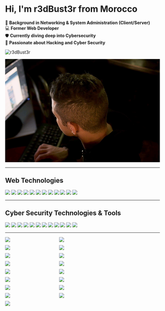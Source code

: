 # Hi, I'm **r3dBust3r** from Morocco

🔌 **Background in Networking & System Administration (Client/Server)**  
💻 **Former Web Developer**  
🛡️ **Currently diving deep into Cybersecurity**  
🚀 **Passionate about Hacking and Cyber Security**

<img src="https://tryhackme-badges.s3.amazonaws.com/r3dBust3r.png" alt="r3dBust3r" />


![Animated Banner](./animated-image.webp)

---

## Web Technologies

<p>
  <img src="https://img.shields.io/badge/HTML5-E34F26?logo=html5&logoColor=fff&style=for-the-badge" />
  <img src="https://img.shields.io/badge/CSS3-1572B6?logo=css3&logoColor=fff&style=for-the-badge" />
  <img src="https://img.shields.io/badge/Sass-CC6699?logo=sass&logoColor=fff&style=for-the-badge" />
  <img src="https://img.shields.io/badge/Tailwind_CSS-38BDF8?logo=tailwind-css&logoColor=fff&style=for-the-badge" />
  <img src="https://img.shields.io/badge/Bootstrap-7952B3?logo=bootstrap&logoColor=fff&style=for-the-badge" />
  <img src="https://img.shields.io/badge/JavaScript-F7DF1E?logo=javascript&logoColor=000&style=for-the-badge" />
  <img src="https://img.shields.io/badge/jQuery-0769AD?logo=jquery&logoColor=fff&style=for-the-badge" />
  <img src="https://img.shields.io/badge/PHP-777BB4?logo=php&logoColor=fff&style=for-the-badge" />
  <img src="https://img.shields.io/badge/Laravel-FF2D20?logo=laravel&logoColor=fff&style=for-the-badge" />
  <img src="https://img.shields.io/badge/MySQL-4479A1?logo=mysql&logoColor=fff&style=for-the-badge" />
  <img src="https://img.shields.io/badge/Python-3776AB?logo=python&logoColor=fff&style=for-the-badge" />
  <img src="https://img.shields.io/badge/Bash-4EAA25?logo=gnubash&logoColor=fff&style=for-the-badge" />
</p>

---

## Cyber Security Technologies & Tools

<p>
  <img src="https://img.shields.io/badge/Nmap-4682B4?logo=gnometerminal&logoColor=fff&style=for-the-badge" />
  <img src="https://img.shields.io/badge/Masscan-7B1FA2?logo=gnometerminal&logoColor=fff&style=for-the-badge" />
  <img src="https://img.shields.io/badge/Sublist3r-009688?logo=gnometerminal&logoColor=fff&style=for-the-badge" />
  <img src="https://img.shields.io/badge/theHarvester-607D8B?logo=gnometerminal&logoColor=fff&style=for-the-badge" />
  <img src="https://img.shields.io/badge/Shodan-F44336?logo=gnometerminal&logoColor=fff&style=for-the-badge" />
  <img src="https://img.shields.io/badge/Nikto-FF9800?logo=gnometerminal&logoColor=fff&style=for-the-badge" />
  <img src="https://img.shields.io/badge/Gobuster-8BC34A?logo=gnometerminal&logoColor=fff&style=for-the-badge" />
  <img src="https://img.shields.io/badge/FFUF-FFC107?logo=gnometerminal&logoColor=fff&style=for-the-badge" />
  <img src="https://img.shields.io/badge/Burp_Suite-FF5722?logo=gnometerminal&logoColor=fff&style=for-the-badge" />
  <img src="https://img.shields.io/badge/OWASP_ZAP-1976D2?logo=gnometerminal&logoColor=fff&style=for-the-badge" />
  <img src="https://img.shields.io/badge/OpenVAS-43A047?logo=gnometerminal&logoColor=fff&style=for-the-badge" />
  <img src="https://img.shields.io/badge/Nuclei-00BCD4?logo=gnometerminal&logoColor=fff&style=for-the-badge" />
</p>

---

<div style="display: flex; flex-wrap: wrap; gap: 10px;">
  <img src="https://assets.tryhackme.com/room-badges/79abc61f642b8c1f40a1c31e61b1e9a5.png" style="width: 33%;" />
  <img src="https://assets.tryhackme.com/room-badges/e59e5cfd1d14329412cb28e2d97921b2.png" style="width: 33%;" />
  <img src="https://assets.tryhackme.com/room-badges/edd3af4092ff404cf0cddbb1f8c27bed.png" style="width: 33%;" />
  <img src="https://assets.tryhackme.com/room-badges/b3d60dc40e5ee11863f77411afdedb32.png" style="width: 33%;" />
  <img src="https://assets.tryhackme.com/room-badges/2cff9df3b963bf11b884161509398e51.png" style="width: 33%;" />
  <img src="https://assets.tryhackme.com/room-badges/aa50e6193779bf0483a3768630114caf.png" style="width: 33%;" />
  <img src="https://assets.tryhackme.com/room-badges/f80d1a27751ab4d76891446316869238.png" style="width: 33%;" />
  <img src="https://assets.tryhackme.com/room-badges/7cef3a86eaadb3f3f874c9472820db97.png" style="width: 33%;" />
  <img src="https://assets.tryhackme.com/room-badges/f8983d4b7e9fc8f35d12d1fef9f9477c.png" style="width: 33%;" />
  <img src="https://assets.tryhackme.com/room-badges/9e9d87b637ec8701c608a6e1c896857e.png" style="width: 33%;" />
  <img src="https://assets.tryhackme.com/room-badges/e79ef96d39645b3dc7ec720cde87eedb.png" style="width: 33%;" />
  <img src="https://assets.tryhackme.com/room-badges/4ca82e957e51ed2c2edddd5ed7538777.png" style="width: 33%;" />
  <img src="https://assets.tryhackme.com/room-badges/f4994112ea1405774f5520861fb2b35e.png" style="width: 33%;" />
  <img src="https://assets.tryhackme.com/room-badges/b380f2cfe20c37629b377b8529181db6.png" style="width: 33%;" />
  <img src="https://assets.tryhackme.com/room-badges/48064e163e7be591ae3e29a14499d181.png" style="width: 33%;" />
  <img src="https://assets.tryhackme.com/room-badges/6f3dacbe4ddbac85a5b4d4fe157c5003.png" style="width: 33%;" />
  <img src="https://assets.tryhackme.com/room-badges/0ac362b2a62d4e4c530c647ed1c4e9e9.png" style="width: 33%;" />
</div>
